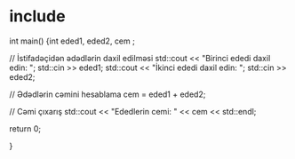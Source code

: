 # include 
int main() {int eded1, eded2, cem ;

  // İstifadəçidən ədədlərin daxil edilməsi
std::cout << "Birinci ededi daxil edin: ";
std::cin >> eded1;
std::cout << "İkinci ededi daxil edin: ";
std::cin >> eded2;

// Ədədlərin cəmini hesablama
cem = eded1 + eded2;

// Cəmi çıxarış
std::cout << "Ededlerin cemi: " << cem << std::endl;

return 0; 



} 
